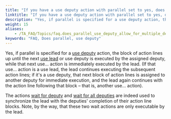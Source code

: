```yaml
--- 
title: "If you have a use deputy action with parallel set to yes, does that mean the test can continue and start other use deputy blocks and a use lead block? How are the completions of the two \\(or more\\) deputy blocks synchronized? It looks like the wait for deputy action might be used ?"
linktitle: "If you have a use deputy action with parallel set to yes, does that mean the test can continue and start other use deputy blocks and a use lead block? How are the completions of the two \\(or more\\) deputy blocks synchronized? It looks like the wait for deputy action might be used ?"
description: "Yes, if parallel is specified for a use deputy action, the block of action lines up until the next use lead or use deputy is executed by the assigned deputy, while that next use... action is ..."
weight: 15
aliases: 
    - /TA_FAQ/Topics/faq.does_parallel_use_deputy_allow_for_multiple_deputies.html
keywords: "FAQ, Does parallel, use deputy"
---
```


Yes, if parallel is specified for a [use deputy](/TA_Automation/Topics/bia_use_deputy.html) action, the block of action lines up until the next [use lead](/TA_Automation/Topics/bia_use_lead.html) or use deputy is executed by the assigned deputy, while that next use... action is immediately executed by the lead. \(If that use... action is a use lead, the lead continues executing the subsequent action lines; if it's a use deputy, that next block of action lines is assigned to another deputy for immediate execution, and the lead again continues with the action line following that block – that is, another use... action\).

The actions [wait for deputy](/TA_Automation/Topics/bia_wait_for_deputy.html) and [wait for all deputies](/TA_Automation/Topics/bia_wait_for_all_deputies.html) are indeed used to synchronize the lead with the deputies' completion of their action line blocks. Note, by the way, that these two wait actions are only executable by the lead.




